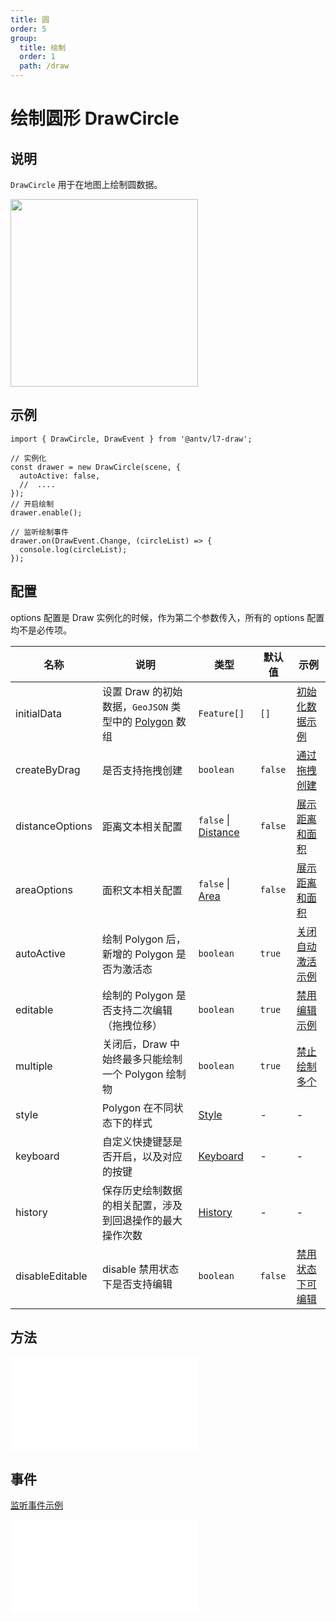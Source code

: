 ```yaml
---
title: 圆
order: 5
group:
  title: 绘制
  order: 1
  path: /draw
---
```


# 绘制圆形 DrawCircle

## 说明

`DrawCircle` 用于在地图上绘制圆数据。

<img src="https://gw.alipayobjects.com/mdn/rms_2591f5/afts/img/A*yTQwS6d0RngAAAAAAAAAAAAAARQnAQ" width="300" />

## 示例

```tsx | pure
import { DrawCircle, DrawEvent } from '@antv/l7-draw';

// 实例化
const drawer = new DrawCircle(scene, {
  autoActive: false,
  //  ....
});
// 开启绘制
drawer.enable();

// 监听绘制事件
drawer.on(DrawEvent.Change, (circleList) => {
  console.log(circleList);
});
```

## 配置

options 配置是 Draw 实例化的时候，作为第二个参数传入，所有的 options 配置均不是必传项。

| 名称            | 说明                                                                                                                 | 类型                                                 | 默认值  | 示例                                                      |
| --------------- | -------------------------------------------------------------------------------------------------------------------- | ---------------------------------------------------- | ------- | --------------------------------------------------------- |
| initialData     | 设置 Draw 的初始数据，`GeoJSON` 类型中的 [Polygon](https://datatracker.ietf.org/doc/html/rfc7946#section-3.1.6) 数组 | `Feature[]`                                          | `[]`    | [初始化数据示例](/example/circle/init-data)               |
| createByDrag    | 是否支持拖拽创建                                                                                                     | `boolean`                                            | `false` | [通过拖拽创建](/example/circle/create-by-drag)            |
| distanceOptions | 距离文本相关配置                                                                                                     | `false` &#124; [Distance](/docs/super/distance#配置) | `false` | [展示距离和面积](/example/circle/area)                    |
| areaOptions     | 面积文本相关配置                                                                                                     | `false` &#124; [Area](/docs/super/area#配置)         | `false` | [展示距离和面积](/example/circle/area)                    |
| autoActive      | 绘制 Polygon 后，新增的 Polygon 是否为激活态                                                                         | `boolean`                                            | `true`  | [关闭自动激活示例](/example/circle/auto-focus)            |
| editable        | 绘制的 Polygon 是否支持二次编辑（拖拽位移）                                                                          | `boolean`                                            | `true`  | [禁用编辑示例](/example/circle/editable)                  |
| multiple        | 关闭后，Draw 中始终最多只能绘制一个 Polygon 绘制物                                                                   | `boolean`                                            | `true`  | [禁止绘制多个](/example/circle/multiple#始终最多绘制一个) |
| style           | Polygon 在不同状态下的样式                                                                                           | [Style](/docs/super/style#配置)                      | -       | -                                                         |
| keyboard        | 自定义快捷键瑟是否开启，以及对应的按键                                                                               | [Keyboard](/docs/super/keyboard#配置)                | -       | -                                                         |
| history         | 保存历史绘制数据的相关配置，涉及到回退操作的最大操作次数                                                             | [History](/docs/super/history#配置)                  | -       | -                                                         |
| disableEditable | disable 禁用状态下是否支持编辑                                                                                       | `boolean`                                            | `false` | [禁用状态下可编辑](/example/circle/disable-editable)      |

## 方法

<embed src="../method.md"></embed>

## 事件

[监听事件示例](/example/circle/event)

<embed src="../event.md"></embed>
